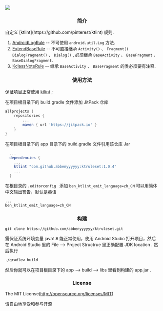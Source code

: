 [![](https://jitpack.io/v/abbenyyyyyy/ktruleset.svg)](https://jitpack.io/#abbenyyyyyy/ktruleset)
<h3 align="center">简介</h3>
自定义  [ktlint](https://github.com/pinterest/ktlint) 规则.  

1. [AndroidLogRule](https://github.com/abbenyyyyyy/ktruleset/blob/master/app/src/main/java/com/dsl/ktruleset/AndroidLogRule.kt) -- 不可使用 ```android.util.Log``` 方法.
2. [ExtendBaseRule](https://github.com/abbenyyyyyy/ktruleset/blob/master/app/src/main/java/com/dsl/ktruleset/ExtendBaseRule.kt) -- 不可直接继承 ```Activity()``` 、 ```Fragment()``` ```DialogFragment()``` 、 ```Dialog()``` , 必须继承 ```BaseActivity``` 、 ```BaseFragment``` 、 ```BaseDialogFragment```.
3. [KclassNoteRule](https://github.com/abbenyyyyyy/ktruleset/blob/master/app/src/main/java/com/dsl/ktruleset/KclassNoteRule.kt) -- 继承 ```BaseActivity``` 、 ```BaseFragment``` 的类必须要有注释.

<h3 align="center">使用方法</h3>

保证项目正常使用 [ktlint](https://github.com/pinterest/ktlint) ;

在项目根目录下的 build.gradle 文件添加 JitPack 仓库
```gradle
allprojects {
	repositories {
		...
		maven { url 'https://jitpack.io' }
	}
}
```

在项目根目录下的 app 目录下的 build.gradle 文件引用该仓库 Jar

```gradle
  ...
  dependencies {
    ...
    ktlint "com.github.abbenyyyyyy:ktruleset:1.0.4"
    ...
  }
```

在根目录的 ```.editorconfig ``` 添加 ```ben_ktlint_emit_language=zh_CN``` 可以用简体中文输出警告，默认是英语
```
...
ben_ktlint_emit_language=zh_CN
```

<h3 align="center">构建</h3>

```git
git clone https://github.com/abbenyyyyyy/ktruleset.git
```

需保证系统环境变量 java1.8 能正常使用，使用 Android Studio 打开项目，然后在 Android Studio 里的 File --> Project Structrue 里正确配置 JDK location . 然后执行
```bash
./gradlew build
```
然后你就可以在项目根目录下的 app --> build --> libs 里看到构建的 app.jar .

<h3 align="center">License</h3>

The MIT License(http://opensource.org/licenses/MIT)

请自由地享受和参与开源